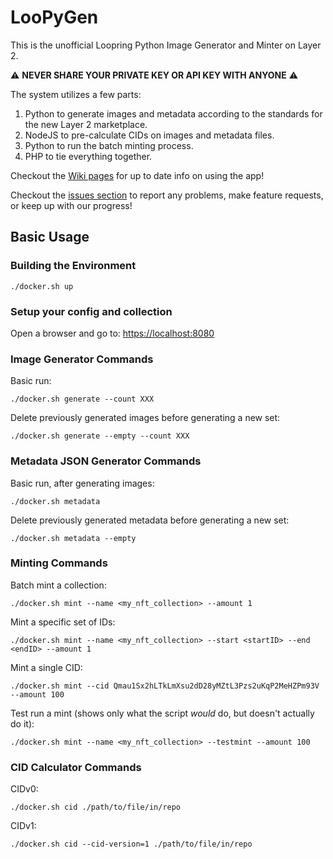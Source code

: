 # LooPyGen

This is the unofficial Loopring Python Image Generator and Minter on Layer 2.

⚠️ **NEVER SHARE YOUR PRIVATE KEY OR API KEY WITH ANYONE** ⚠️

The system utilizes a few parts:

1. Python to generate images and metadata according to the standards for the new Layer 2 marketplace.
2. NodeJS to pre-calculate CIDs on images and metadata files.
3. Python to run the batch minting process.
4. PHP to tie everything together.

Checkout the [Wiki pages](https://github.com/sk33z3r/LooPyGen/wiki/Getting-Started) for up to date info on using the app!

Checkout the [issues section](https://github.com/sk33z3r/LooPyGen/issues) to report any problems, make feature requests, or keep up with our progress!

## Basic Usage

### Building the Environment

```shell
./docker.sh up
```

### Setup your config and collection

Open a browser and go to: [https://localhost:8080](https://localhost:8080)

### Image Generator Commands

Basic run:

```shell
./docker.sh generate --count XXX
```

Delete previously generated images before generating a new set:

```shell
./docker.sh generate --empty --count XXX
```

### Metadata JSON Generator Commands

Basic run, after generating images:

```shell
./docker.sh metadata
```

Delete previously generated metadata before generating a new set:

```shell
./docker.sh metadata --empty
```

### Minting Commands

Batch mint a collection:

```shell
./docker.sh mint --name <my_nft_collection> --amount 1
```

Mint a specific set of IDs:

```shell
./docker.sh mint --name <my_nft_collection> --start <startID> --end <endID> --amount 1
```

Mint a single CID:

```shell
./docker.sh mint --cid Qmau1Sx2hLTkLmXsu2dD28yMZtL3Pzs2uKqP2MeHZPm93V --amount 100
```

Test run a mint (shows only what the script _would_ do, but doesn't actually do it):

```shell
./docker.sh mint --name <my_nft_collection> --testmint --amount 100
```

### CID Calculator Commands

CIDv0:

```shell
./docker.sh cid ./path/to/file/in/repo
```

CIDv1:

```shell
./docker.sh cid --cid-version=1 ./path/to/file/in/repo
```
